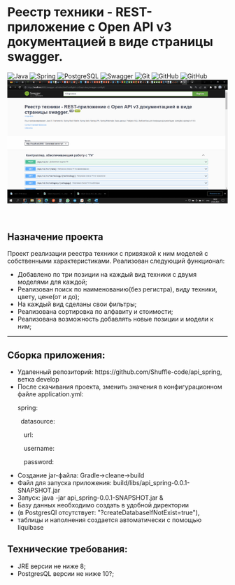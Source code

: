 <h1>Реестр техники - REST-приложение с Open API v3 документацией в виде страницы swagger.</h1>

![Java](https://img.shields.io/badge/java-%23ED8B00.svg?style=for-the-badge&logo=java&logoColor=white)
![Spring](https://img.shields.io/badge/spring-%236DB33F.svg?style=for-the-badge&logo=spring&logoColor=white)
![PostgreSQL](https://img.shields.io/badge/-Postgrasql-blue?style=for-the-badge&logo=appveyor)
![Swagger](https://img.shields.io/badge/-Swagger-%23Clojure?style=for-the-badge&logo=swagger&logoColor=white)
![Git](https://img.shields.io/badge/git-%23F05033.svg?style=for-the-badge&logo=git&logoColor=white)
![GitHub](https://img.shields.io/badge/-liquibase-blueviolet?style=for-the-badge&logo=appveyor)
![GitHub](https://img.shields.io/badge/github-%23121011.svg?style=for-the-badge&logo=github&logoColor=white)
![Image](https://github.com/Shuffle-code/api_spring/blob/develop/src/main/resources/Gifius.gif)

<br>

<h2>Назначение проекта</h2>

Проект реализации реестра техники с привязкой к ним моделей с собственными характеристиками. Реализован следующий функционал:

<body>
   <dev>
     <ul>
     <li>Добавлено по три позиции на каждый вид техники с двумя моделями для каждой;</li>
     <li>Реализован поиск по наименованию(без регистра), виду техники, цвету, цене(от и до);</li>
     <li>На каждый вид сделаны свои фильтры;</li>
     <li>Реализована сортировка по алфавиту и стоимости;</li>
     <li>Реализована возможность добавлять новые позиции и модели к ним;</li> 
    </ul>
   <hr>
     </dev>
  <dev>
     <h2>Сборка приложения:</h2>
<ul>
     <li>Удаленный репозиторий: https://github.com/Shuffle-code/api_spring, ветка develop</li>
     <li>После скачивания проекта, зменить значения в конфигурационном файле application.yml:
<p>spring:</p>       
<p>&ensp;datasource:</p>
<p>&emsp;url: </p>
<p>&emsp;username: </p> 
<p>&emsp;password: </p>    
  </li>
     <li>Создание jar-файла: Gradle->cleane->build</li>
     <li>Файл для запуска приложения:
     build/libs/api_spring-0.0.1-SNAPSHOT.jar</li>
   <li>Запуск: java -jar api_spring-0.0.1-SNAPSHOT.jar &</li>
   <li>Базу данных необходимо создать в удобной директории</li>
   <li>(в PostgresQl отсутствует: "?createDatabaseIfNotExist=true"),</li>
   <li>таблицы и наполнения создается автоматически с помощью liquibase</li>
</ul>
     </dev>
     <dev>
     <h2>Технические требования:</h2>
<ul>
     <li>JRE версии не ниже 8;</li>
     <li>PostgresQL версии не ниже 10?;</li>
</ul>
     </dev>
</body>






